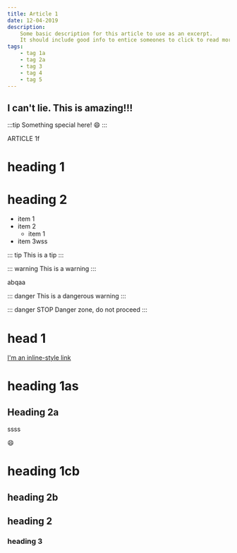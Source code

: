 ```yaml
---
title: Article 1
date: 12-04-2019
description:
    Some basic description for this article to use as an excerpt.
    It should include good info to entice someones to click to read more.
tags:
    - tag 1a
    - tag 2a
    - tag 3
    - tag 4
    - tag 5
---
```


## I can't lie. This is amazing!!!

:::tip
Something special here! :smile:
:::

ARTICLE 1f

# heading 1

# heading 2

- item 1
- item 2
    - item 1
- item 3wss

::: tip
This is a tip
:::

::: warning
This is a warning
:::

abqaa

::: danger
This is a dangerous warning
:::

::: danger STOP
Danger zone, do not proceed
:::

# head 1

[I'm an inline-style link](https://www.google.com)
<!-- 
![Image Test](~/assets/hero1.png) -->

# heading 1as

## Heading 2a

ssss

:smile:

# heading 1cb

## heading 2b

## heading 2

### heading 3